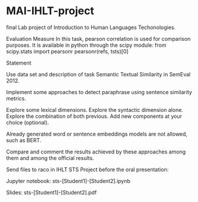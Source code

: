 # MAI-IHLT-project
final Lab project of Introduction to Human Languages Techonologies.


Evaluation Measure
In this task, pearson correlation is used for comparison purposes. It is available in python through the scipy module:
from scipy.stats import pearsonr
pearsonr(refs, tsts)[0]


Statement

Use data set and description of task Semantic Textual Similarity in SemEval 2012.

Implement some approaches to detect paraphrase using sentence similarity metrics.

Explore some lexical dimensions.
Explore the syntactic dimension alone.
Explore the combination of both previous.
Add new components at your choice (optional).

Already generated word or sentence embeddings models are not allowed, such as BERT.

Compare and comment the results achieved by these approaches among them and among the official results.

Send files to raco in IHLT STS Project before the oral presentation:

Jupyter notebook: sts-[Student1]-[Student2].ipynb

Slides: sts-[Student1]-[Student2].pdf
